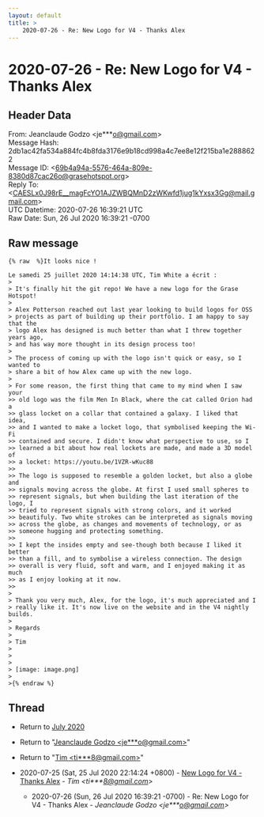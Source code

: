 ```yaml
---
layout: default
title: >
    2020-07-26 - Re: New Logo for V4 - Thanks Alex
---
```


# 2020-07-26 - Re: New Logo for V4 - Thanks Alex

## Header Data

From: Jeanclaude Godzo \<je***o@gmail.com\><br>
Message Hash: 2db1ac42fa534a884fc4b8fda3176e9b18cd998a4c7ee8e12f215ba1e2888622<br>
Message ID: \<69b4a94a-5576-464a-809e-8380d87cac26o@grasehotspot.org\><br>
Reply To: \<CAESLx0J98rE__magFcYO1AJZWBQMnD2zWKwfd1jug1kYxsx3Gg@mail.gmail.com\><br>
UTC Datetime: 2020-07-26 16:39:21 UTC<br>
Raw Date: Sun, 26 Jul 2020 16:39:21 -0700<br>

## Raw message

```
{% raw  %}It looks nice !

Le samedi 25 juillet 2020 14:14:38 UTC, Tim White a écrit :
>
> It's finally hit the git repo! We have a new logo for the Grase Hotspot!
>
> Alex Potterson reached out last year looking to build logos for OSS 
> projects as part of building up their portfolio. I am happy to say that the 
> logo Alex has designed is much better than what I threw together years ago, 
> and has way more thought in its design process too!
>
> The process of coming up with the logo isn't quick or easy, so I wanted to 
> share a bit of how Alex came up with the new logo.
>
> For some reason, the first thing that came to my mind when I saw your
>> old logo was the film Men In Black, where the cat called Orion had a
>> glass locket on a collar that contained a galaxy. I liked that idea,
>> and I wanted to make a locket logo, that symbolised keeping the Wi-Fi
>> contained and secure. I didn't know what perspective to use, so I
>> learned a bit about how real lockets are made, and made a 3D model of
>> a locket: https://youtu.be/1VZR-wKuc88
>>
>> The logo is supposed to resemble a golden locket, but also a globe and
>> signals moving across the globe. At first I used small spheres to
>> represent signals, but when building the last iteration of the logo, I
>> tried to represent signals with strong colors, and it worked
>> beautifuly. Two white strokes can be interpreted as signals moving
>> across the globe, as changes and movements of technology, or as
>> someone hugging and protecting something.
>>
>> I kept the insides empty and see-though both because I liked it better
>> than a fill, and to symbolise a wireless connection. The design
>> overall is very fluid, soft and warm, and I enjoyed making it as much
>> as I enjoy looking at it now.
>>
>
> Thank you very much, Alex, for the logo, it's much appreciated and I 
> really like it. It's now live on the website and in the V4 nightly builds.
>
> Regards
>
> Tim
>
>
>
> [image: image.png]
>
>{% endraw %}
```

## Thread

+ Return to [July 2020](/archive/2020/07)

+ Return to "[Jeanclaude Godzo <je***o<span>@</span>gmail.com>](/authors/je___o_at_gmail_com)"
+ Return to "[Tim <ti***8<span>@</span>gmail.com>](/authors/ti___8_at_gmail_com)"

+ 2020-07-25 (Sat, 25 Jul 2020 22:14:24 +0800) - [New Logo for V4 - Thanks Alex](/archive/2020/07/a65b1babe7d0ed3d492ef2921349289eabb8d9ef343698312369b26d6b3234b0) - _Tim \<ti***8@gmail.com\>_
  + 2020-07-26 (Sun, 26 Jul 2020 16:39:21 -0700) - Re: New Logo for V4 - Thanks Alex - _Jeanclaude Godzo \<je***o@gmail.com\>_

